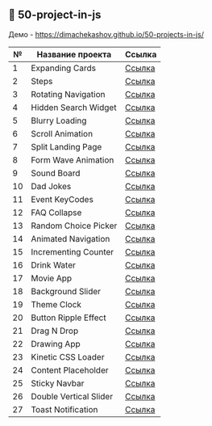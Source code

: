 ## :ledger: 50-project-in-js

Демо - https://dimachekashov.github.io/50-projects-in-js/

| №   | Название проекта       | Ссылка                                                                                         |
| --- | ---------------------- | ---------------------------------------------------------------------------------------------- |
| 1   | Expanding Cards        | [Ссылка](https://dimachekashov.github.io/50-projects-in-js/ExpandingCards-1/index.html)        |
| 2   | Steps                  | [Ссылка](https://dimachekashov.github.io/50-projects-in-js/Steps-2/index.html)                 |
| 3   | Rotating Navigation    | [Ссылка](https://dimachekashov.github.io/50-projects-in-js/RotatingNavigation-3/index.html)    |
| 4   | Hidden Search Widget   | [Ссылка](https://dimachekashov.github.io/50-projects-in-js/HiddenSearchWidget-4/index.html)    |
| 5   | Blurry Loading         | [Ссылка](https://dimachekashov.github.io/50-projects-in-js/BlurryLoading-5/index.html)         |
| 6   | Scroll Animation       | [Ссылка](https://dimachekashov.github.io/50-projects-in-js/ScrollAnimation-6/index.html)       |
| 7   | Split Landing Page     | [Ссылка](https://dimachekashov.github.io/50-projects-in-js/SplitLandingPage-7/index.html)      |
| 8   | Form Wave Animation    | [Ссылка](https://dimachekashov.github.io/50-projects-in-js/FormWaveAnimation-8/index.html)     |
| 9   | Sound Board            | [Ссылка](https://dimachekashov.github.io/50-projects-in-js/SoundBoard-9/index.html)            |
| 10  | Dad Jokes              | [Ссылка](https://dimachekashov.github.io/50-projects-in-js/DadJokes-10/index.html)             |
| 11  | Event KeyCodes         | [Ссылка](https://dimachekashov.github.io/50-projects-in-js/EventKeyCodes-11/index.html)        |
| 12  | FAQ Collapse           | [Ссылка](https://dimachekashov.github.io/50-projects-in-js/FAQCollapse-12/index.html)          |
| 13  | Random Choice Picker   | [Ссылка](https://dimachekashov.github.io/50-projects-in-js/RandomChoicePicker-13/index.html)   |
| 14  | Animated Navigation    | [Ссылка](https://dimachekashov.github.io/50-projects-in-js/AnimatedNavigation-14/index.html)   |
| 15  | Incrementing Counter   | [Ссылка](https://dimachekashov.github.io/50-projects-in-js/IncrementingCounter-15/index.html)  |
| 16  | Drink Water            | [Ссылка](https://dimachekashov.github.io/50-projects-in-js/DrinkWater-16/index.html)           |
| 17  | Movie App              | [Ссылка](https://dimachekashov.github.io/50-projects-in-js/MovieApp-17/index.html)             |
| 18  | Background Slider      | [Ссылка](https://dimachekashov.github.io/50-projects-in-js/BackgroundSlider-18/index.html)     |
| 19  | Theme Clock            | [Ссылка](https://dimachekashov.github.io/50-projects-in-js/ThemeClock-19/index.html)           |
| 20  | Button Ripple Effect   | [Ссылка](https://dimachekashov.github.io/50-projects-in-js/ButtonRippleEffect-20/index.html)   |
| 21  | Drag N Drop            | [Ссылка](https://dimachekashov.github.io/50-projects-in-js/DragNDrop-21/index.html)            |
| 22  | Drawing App            | [Ссылка](https://dimachekashov.github.io/50-projects-in-js/DrawingApp-22/index.html)           |
| 23  | Kinetic CSS Loader     | [Ссылка](https://dimachekashov.github.io/50-projects-in-js/KineticCSSLoader-23/index.html)     |
| 24  | Content Placeholder    | [Ссылка](https://dimachekashov.github.io/50-projects-in-js/ContentPlaceholder-24/index.html)   |
| 25  | Sticky Navbar          | [Ссылка](https://dimachekashov.github.io/50-projects-in-js/StickyNavbar-25/index.html)         |
| 26  | Double Vertical Slider | [Ссылка](https://dimachekashov.github.io/50-projects-in-js/DoubleVerticalSlider-26/index.html) |
| 27  | Toast Notification     | [Ссылка](https://dimachekashov.github.io/50-projects-in-js/ToastNotification-27/index.html)    |
